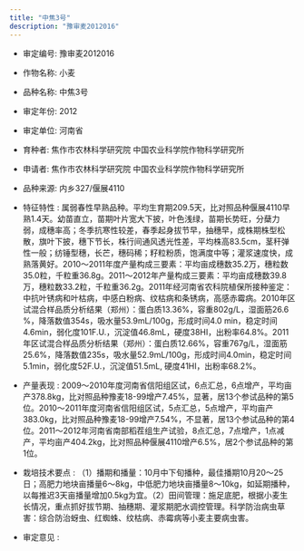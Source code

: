 ```yaml
---
title: "中焦3号"
description: "豫审麦2012016"
---
```

* 审定编号:  豫审麦2012016

*  作物名称:  小麦

*  品种名称:  中焦3号

*  审定年份:  2012

*  审定单位:  河南省

* 育种者:  焦作市农林科学研究院  中国农业科学院作物科学研究所

*  申请者:  焦作市农林科学研究院  中国农业科学院作物科学研究所

*  品种来源:  内乡327/偃展4110


*  特征特性 : 
属弱春性早熟品种。平均生育期209.5天，比对照品种偃展4110早熟1.4天。幼苗直立，苗期叶片宽大下披，叶色浅绿，苗期长势旺，分蘖力弱，成穗率高；冬季抗寒性较差，春季起身拔节早，抽穗早，成株期株型松散，旗叶下披，穗下节长，株行间通风透光性差，平均株高83.5cm，茎秆弹性一般；纺锤型穗，长芒，穗码稀；籽粒粉质，饱满度中等；灌浆速度快，成熟落黄好。2010～2011年度产量构成三要素：平均亩成穗数35.2万，穗粒数35.0粒，千粒重36.8g。2011～2012年产量构成三要素：平均亩成穗数39.8万，穗粒数33.2粒，千粒重36.2g。2011年经河南省农科院植保所接种鉴定：中抗叶锈病和叶枯病，中感白粉病、纹枯病和条锈病，高感赤霉病。2010年区试混合样品质分析结果（郑州）：蛋白质13.36%，容重802g/L，湿面筋26.6 %，降落数值354s，吸水量53.9mL/100g，形成时间4.0 min，稳定时间4.6min，弱化度101F.U.，沉淀值46.8mL，硬度38HI，出粉率64.8%。2011年区试混合样品质分析结果（郑州）：蛋白质12.66%，容重767g/L，湿面筋25.6%，降落数值235s，吸水量52.9mL/100g，形成时间4.0min，稳定时间5.1min，弱化度52F.U.，沉淀值51.5mL, 硬度41HI，出粉率68.2%。

 
*  产量表现 : 
2009～2010年度河南省信阳组区试，6点汇总，6点增产，平均亩产378.8kg，比对照品种豫麦18-99增产7.45%，显著，居13个参试品种的第5位。2010～2011年度河南省信阳组区试，5点汇总，5点增产，平均亩产383.0kg，比对照品种豫麦18-99增产7.54%，不显著，居13个参试品种的第4位。2011～2012年河南省南部稻茬组生产试验，8点汇总，7点增产，1点减产，平均亩产404.2kg，比对照品种偃展4110增产6.5%，居2个参试品种的第1位。


*  栽培技术要点 : 
（1）播期和播量：10月中下旬播种，最佳播期10月20～25日；高肥力地块亩播量6～8kg，中低肥力地块亩播量8～10kg，如延期播种，以每推迟3天亩播量增加0.5kg为宜。（2）田间管理：施足底肥，根据小麦生长情况，重点抓好拔节期、抽穗期、灌浆期肥水调控管理。科学防治病虫草害：综合防治蚜虫、红蜘蛛、纹枯病、赤霉病等小麦主要病虫害。


*  审定意见 : 

